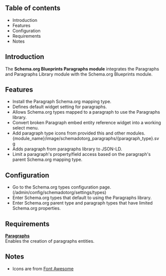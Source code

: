 Table of contents
-----------------

* Introduction
* Features
* Configuration
* Requirements
* Notes


Introduction
------------

The **Schema.org Blueprints Paragraphs module** integrates the Paragraphs
and Paragraphs Library module with the Schema.org Blueprints module.


Features
--------

- Install the Paragraph Schema.org mapping type.
- Defines default widget setting for paragraphs.
- Allows Schema.org types mapped to a paragraph to use the Paragraphs library.
- Convert broken Paragraph embed entity reference widget into a working
  select menu.
- Add paragraph type icons from provided this and other modules. 
  {module_name}/image/schemadotorg\_paragraphs/{paragraph\_type}.svg
- Adds paragraph from paragraphs library to JSON-LD.
- Limit a paragraph's property/field access based on the paragraph's parent
  Schema.org mapping type.


Configuration
-------------

- Go to the Schema.org types configuration page.  
  (/admin/config/schemadotorg/settings/types)
- Enter Schema.org types that default to using the Paragraphs library.
- Enter Schema.org parent type and paragraph types that have limited 
  Schema.org properties.


Requirements
------------

**[Paragraphs](https://www.drupal.org/project/paragraphs)**  
Enables the creation of paragraphs entities.


Notes
-----

- Icons are from [Font Awesome](https://fontawesome.com/)
